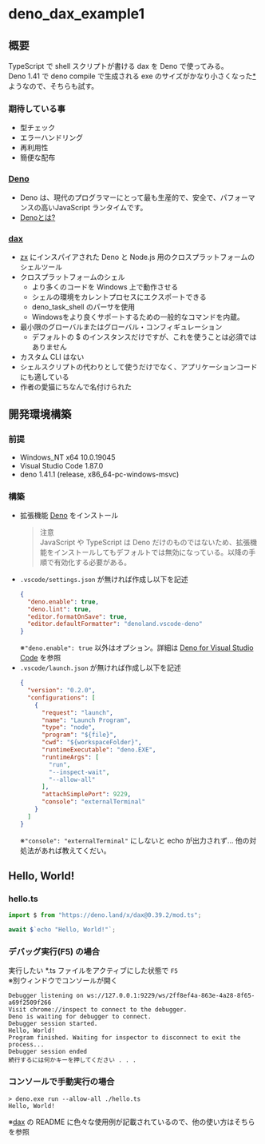 # deno_dax_example1

## 概要

TypeScript で shell スクリプトが書ける dax を Deno で使ってみる。\
Deno 1.41 で deno compile で生成される exe
のサイズがかなり小さくなった[*](https://www.publickey1.jp/blog/24/denodeno_141.html)ようなので、そちらも試す。

### 期待している事

- 型チェック
- エラーハンドリング
- 再利用性
- 簡便な配布

### [Deno](https://deno.com/)

- Deno
  は、現代のプログラマーにとって最も生産的で、安全で、パフォーマンスの高いJavaScript
  ランタイムです。
- [Denoとは?](https://zenn.dev/uki00a/books/effective-deno/viewer/what-is-deno)

### [dax](https://github.com/dsherret/dax)

- [zx](https://github.com/google/zx) にインスパイアされた Deno と Node.js
  用のクロスプラットフォームのシェルツール
- クロスプラットフォームのシェル
  - より多くのコードを Windows 上で動作させる
  - シェルの環境をカレントプロセスにエクスポートできる
  - deno_task_shell のパーサを使用
  - Windowsをより良くサポートするための一般的なコマンドを内蔵。
- 最小限のグローバルまたはグローバル・コンフィギュレーション
  - デフォルトの $ のインスタンスだけですが、これを使うことは必須ではありません
- カスタム CLI はない
- シェルスクリプトの代わりとして使うだけでなく、アプリケーションコードにも適している
- 作者の愛猫にちなんで名付けられた

## 開発環境構築

### 前提

- Windows_NT x64 10.0.19045
- Visual Studio Code 1.87.0
- deno 1.41.1 (release, x86_64-pc-windows-msvc)

### 構築

- 拡張機能
  [Deno](https://marketplace.visualstudio.com/items?itemName=denoland.vscode-deno)
  をインストール
  > 注意\
  > JavaScript や TypeScript は Deno
  > だけのものではないため、拡張機能をインストールしてもデフォルトでは無効になっている。以降の手順で有効化する必要がある。
- `.vscode/settings.json` が無ければ作成し以下を記述
  ```json
  {
    "deno.enable": true,
    "deno.lint": true,
    "editor.formatOnSave": true,
    "editor.defaultFormatter": "denoland.vscode-deno"
  }
  ```
  ※`"deno.enable": true` 以外はオプション。詳細は
  [Deno for Visual Studio Code](https://github.com/denoland/vscode_deno) を参照
- `.vscode/launch.json` が無ければ作成し以下を記述
  ```json
  {
    "version": "0.2.0",
    "configurations": [
      {
        "request": "launch",
        "name": "Launch Program",
        "type": "node",
        "program": "${file}",
        "cwd": "${workspaceFolder}",
        "runtimeExecutable": "deno.EXE",
        "runtimeArgs": [
          "run",
          "--inspect-wait",
          "--allow-all"
        ],
        "attachSimplePort": 9229,
        "console": "externalTerminal"
      }
    ]
  }
  ```
  ※`"console": "externalTerminal"` にしないと echo が出力されず...
  他の対処法があれば教えてくだい。

## Hello, World!

### hello.ts

```ts
import $ from "https://deno.land/x/dax@0.39.2/mod.ts";

await $`echo "Hello, World!"`;
```

### デバッグ実行(F5) の場合

実行したい *.ts ファイルをアクティブにした状態で `F5`\
※別ウィンドウでコンソールが開く

```
Debugger listening on ws://127.0.0.1:9229/ws/2ff8ef4a-863e-4a28-8f65-a69f2509f266
Visit chrome://inspect to connect to the debugger.
Deno is waiting for debugger to connect.
Debugger session started.
Hello, World!
Program finished. Waiting for inspector to disconnect to exit the process...
Debugger session ended
続行するには何かキーを押してください . . .
```

### コンソールで手動実行の場合

```
> deno.exe run --allow-all ./hello.ts   
Hello, World!
```

※[dax](https://github.com/dsherret/dax) の README
に色々な使用例が記載されているので、他の使い方はそちらを参照
